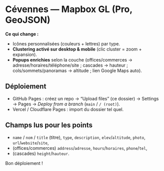 # Cévennes — Mapbox GL (Pro, GeoJSON)

**Ce qui change :**
- Icônes personnalisées (couleurs + lettres) par type.
- **Clustering activé sur desktop & mobile** (clic cluster = zoom + expansion).
- **Popups enrichies** selon la couche (offices/commerces → adresse/horaires/téléphone/site ; cascades → hauteur ; cols/sommets/panoramas → altitude ; lien Google Maps auto).

## Déploiement
- GitHub Pages : créez un repo → “Upload files” (ce dossier) → Settings → Pages → *Deploy from a branch* (`main` / `/ (root)`).
- Vercel / Cloudflare Pages : import du dossier tel quel.

## Champs lus pour les points
- `name` / `nom` / `title` (titre), `type`, `description`, `elev`/`altitude`, `photo`, `url`/`website`/`site`,
- (offices/commerces) `address`/`adresse`, `hours`/`horaires`, `phone`/`tel`,
- (cascades) `height`/`hauteur`.

Bon déploiement !
